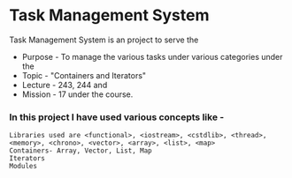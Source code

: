# Task Management System 
Task Management System is an project to serve the

  - Purpose - To manage the various tasks under various categories under the 
  - Topic - "Containers and Iterators"
  - Lecture - 243, 244 and 
  - Mission - 17 under the course. 
  
### In this project I have used various concepts like -  
    Libraries used are <functional>, <iostream>, <cstdlib>, <thread>, <memory>, <chrono>, <vector>, <array>, <list>, <map>
    Containers- Array, Vector, List, Map  
    Iterators   
    Modules     

